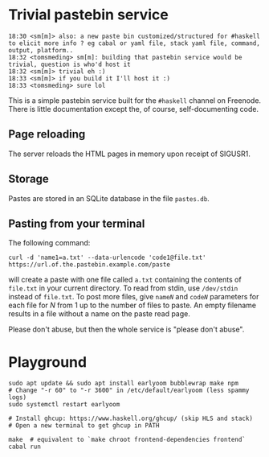 # Trivial pastebin service

    18:30 <sm[m]> also: a new paste bin customized/structured for #haskell to elicit more info ? eg cabal or yaml file, stack yaml file, command, output, platform..
    18:32 <tomsmeding> sm[m]: building that pastebin service would be trivial, question is who'd host it
    18:32 <sm[m]> trivial eh :)
    18:33 <sm[m]> if you build it I'll host it :)
    18:33 <tomsmeding> sure lol

This is a simple pastebin service built for the `#haskell` channel on Freenode.
There is little documentation except the, of course, self-documenting code.


## Page reloading

The server reloads the HTML pages in memory upon receipt of SIGUSR1.

## Storage

Pastes are stored in an SQLite database in the file `pastes.db`.

## Pasting from your terminal

The following command:

    curl -d 'name1=a.txt' --data-urlencode 'code1@file.txt' https://url.of.the.pastebin.example.com/paste

will create a paste with one file called `a.txt` containing the contents of
`file.txt` in your current directory. To read from stdin, use `/dev/stdin`
instead of `file.txt`. To post more files, give <code>name<i>N</i></code> and
<code>code<i>N</i></code> parameters for each file for _N_ from 1 up to the
number of files to paste. An empty filename results in a file without a name on
the paste read page.

Please don't abuse, but then the whole service is "please don't abuse".


# Playground

    sudo apt update && sudo apt install earlyoom bubblewrap make npm
    # Change "-r 60" to "-r 3600" in /etc/default/earlyoom (less spammy logs)
    sudo systemctl restart earlyoom

    # Install ghcup: https://www.haskell.org/ghcup/ (skip HLS and stack)
    # Open a new terminal to get ghcup in PATH

    make  # equivalent to `make chroot frontend-dependencies frontend`
    cabal run
